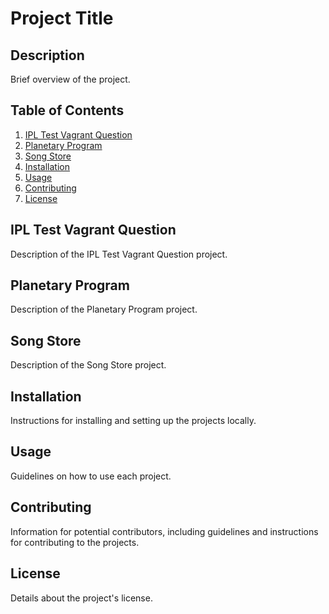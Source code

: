 # Project Title

## Description

Brief overview of the project.

## Table of Contents

1. [IPL Test Vagrant Question](#ipl-test-vagrant-question)
2. [Planetary Program](#planetary-program)
3. [Song Store](#song-store)
4. [Installation](#installation)
5. [Usage](#usage)
6. [Contributing](#contributing)
7. [License](#license)

## IPL Test Vagrant Question

Description of the IPL Test Vagrant Question project.

## Planetary Program

Description of the Planetary Program project.

## Song Store

Description of the Song Store project.

## Installation

Instructions for installing and setting up the projects locally.

## Usage

Guidelines on how to use each project.

## Contributing

Information for potential contributors, including guidelines and instructions for contributing to the projects.

## License

Details about the project's license.
